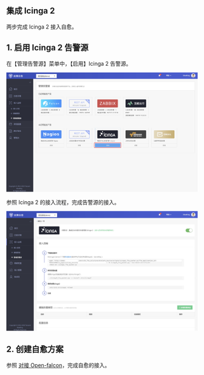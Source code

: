 ## 集成 Icinga 2

两步完成 Icinga 2 接入自愈。

## 1. 启用 Icinga 2 告警源

在【管理告警源】菜单中，【启用】Icinga 2 告警源。

![-w1674](media/15681919200709.jpg)

参照 Icinga 2 的接入流程，完成告警源的接入。

![-w1679](media/15681919913830.jpg)

## 2. 创建自愈方案

参照 [对接 Open-falcon](Integrated_Openfalcon.md#Add_FTA)，完成自愈的接入。

